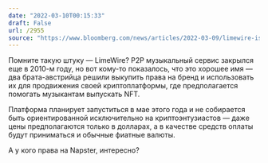 ```yaml
---
date: "2022-03-10T00:15:33"
draft: False
url: /2955
source: "https://www.bloomberg.com/news/articles/2022-03-09/limewire-is-making-a-crypto-comeback-but-not-as-you-know-it"
---
```


Помните такую штуку — LimeWire? P2P музыкальный сервис закрылся еще в 2010-м году, но вот кому-то показалось, что это хорошее имя — два брата-австрийца решили выкупить права на бренд и использовать их для продвижения своей криптоплатформы, где предполагается помогать музыкантам выпускать NFT. 

Платформа планирует запуститься в мае этого года и не собирается быть ориентированной исключительно на криптоэнтузиастов — даже цены предполагаются только в долларах, а в качестве средств оплаты будут приниматься и обычные фиатные валюты. 

А у кого права на Napster, интересно?
